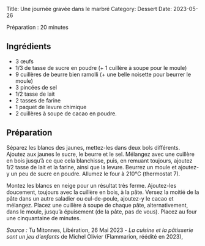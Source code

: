 Title: Une journée gravée dans le marbré 
Category: Dessert
Date: 2023-05-26

Préparation : 20 minutes

## Ingrédients

* 3 œufs
* 1/3 de tasse de sucre en poudre (+ 1 cuillère à soupe pour le moule)
* 9 cuillères de beurre bien ramolli (+ une belle noisette pour beurrer le moule)
* 3 pincées de sel
* 1/2 tasse de lait
* 2 tasses de farine
* 1 paquet de levure chimique
* 2 cuillères à soupe de cacao en poudre.

## Préparation

Séparez les blancs des jaunes, mettez-les dans deux bols différents. Ajoutez aux jaunes le sucre,
le beurre et le sel. Mélangez avec une cuillère en bois jusqu’à ce que cela blanchisse, puis, en
remuant toujours, ajoutez 1/2 tasse de lait et la farine, ainsi que la levure. Beurrez un moule et
ajoutez-y un peu de sucre en poudre. Allumez le four à 210°C (thermostat 7).

Montez les blancs en neige pour un résultat très ferme. Ajoutez-les doucement, toujours avec la
cuillère en bois, à la pâte. Versez la moitié de la pâte dans un autre saladier ou cul-de-poule,
ajoutez-y le cacao et mélangez. Placez une cuillère à soupe de chaque pâte, alternativement, dans
le moule, jusqu’à épuisement (de la pâte, pas de vous). Placez au four une cinquantaine de minutes.

*Source :* Tu Mitonnes, Libération, 26 Mai 2023 - *La cuisine et la pâtisserie sont un jeu d’enfants* de Michel Olivier (Flammarion, réédité en 2023),
